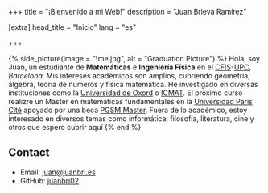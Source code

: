 +++
title = "¡Bienvenido a mi Web!"
description = "Juan Brieva Ramírez"

[extra]
head_title = "Inicio"
lang = "es"

+++

{% side_picture(image = "\me.jpg", alt = "Graduation Picture") %} Hola, soy Juan, un estudiante de **Matemáticas** e **Ingeniería Física** en el 
[CFIS](https://cfis.upc.edu/en)-[UPC](https://upc.edu/en), *Barcelona*. 
Mis intereses académicos son amplios, cubriendo geometría, álgebra, teoría de números y física matemática. He investigado en diversas instituciones como la [Universidad de Oxord](https://www.ox.ac.uk/) o [ICMAT](https://www.icmat.es/). El próximo curso realizré un Master en matemáticas fundamentales en la [Universidad Paris Cité](https://u-paris.fr/en/) apoyado por una beca [PGSM Master](https://sciencesmaths-paris.fr/en/pgsm-master). Fuera de lo académico, estoy interesado en diversos temas como informática, filosofía, literatura, cine y otros que espero cubrir aquí
{% end %}

## Contact

- Email: [juan@juanbri.es](mailto:juan@juanbri.es)
- GitHub: [juanbri02](https://github.com/Juanbri02)
